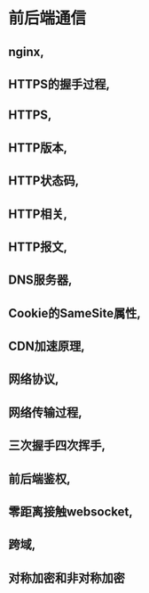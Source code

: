 # 前后端通信

## nginx,
## HTTPS的握手过程,
## HTTPS,
## HTTP版本,
## HTTP状态码,
## HTTP相关,
## HTTP报文,
## DNS服务器,
## Cookie的SameSite属性,
## CDN加速原理,
## 网络协议,
## 网络传输过程,
## 三次握手四次挥手,
## 前后端鉴权,
## 零距离接触websocket,
## 跨域,
## 对称加密和非对称加密
